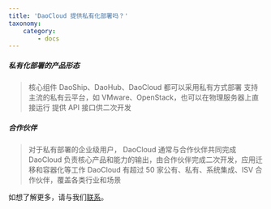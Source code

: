 ```yaml
---
title: 'DaoCloud 提供私有化部署吗？'
taxonomy:
    category:
        - docs
---
```


##### 私有化部署的产品形态

> 核心组件 DaoShip、DaoHub、DaoCloud 都可以采用私有方式部署
> 支持主流的私有云平台，如 VMware、OpenStack，也可以在物理服务器上直接运行
> 提供 API 接口供二次开发


##### 合作伙伴

> 对于私有部署的企业级用户， DaoCloud 通常与合作伙伴共同完成
> DaoCloud 负责核心产品和能力的输出，由合作伙伴完成二次开发，应用迁移和容器化等工作
> DaoCloud 有超过 50 家公有、私有、系统集成、ISV 合作伙伴，覆盖各类行业和场景

如想了解更多，请与我们[联系](mailto://info@daocloud.io)。
